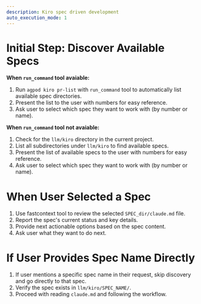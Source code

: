 ```yaml
---
description: Kiro spec driven development
auto_execution_mode: 1
---
```


# Initial Step: Discover Available Specs

**When `run_command` tool avaiable:**
1. Run `agpod kiro pr-list` with `run_command` tool to automatically list available spec directories.
2. Present the list to the user with numbers for easy reference.
3. Ask user to select which spec they want to work with (by number or name).

**When `run_command` tool not avaiable:**
1. Check for the `llm/kiro` directory in the current project.
2. List all subdirectories under `llm/kiro` to find available specs.
3. Present the list of available specs to the user with numbers for easy reference.
4. Ask user to select which spec they want to work with (by number or name).

# When User Selected a Spec

1. Use fastcontext tool to review the selected `SPEC_dir/claude.md` file.
2. Report the spec's current status and key details.
3. Provide next actionable options based on the spec content.
4. Ask user what they want to do next.

# If User Provides Spec Name Directly

1. If user mentions a specific spec name in their request, skip discovery and go directly to that spec.
2. Verify the spec exists in `llm/kiro/SPEC_NAME/`.
3. Proceed with reading `claude.md` and following the workflow.
